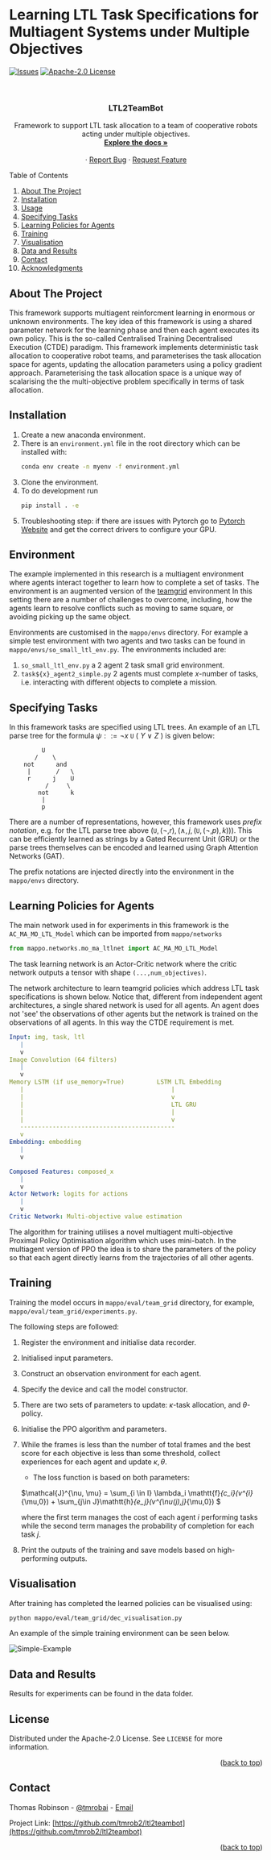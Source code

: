 # Learning LTL Task Specifications for Multiagent Systems under Multiple Objectives

<div id="top"></div>

<!-- PROJECT SHIELDS -->
<!--[![Contributors][contributors-shield]][contributors-url]
[![Forks][forks-shield]][forks-url]
[![Stargazers][stars-shield]][stars-url]
[![Issues][issues-shield]][issues-url]
[![Apache-2.0 License][license-shield]][license-url]
[![LinkedIn][linkedin-shield]][linkedin-url]
-->

[![Issues][issues-shield]][issues-url]
[![Apache-2.0 License][license-shield]][license-url]



<!-- PROJECT LOGO -->
<br />
<div align="center">
<h3 align="center">LTL2TeamBot</h3>

  <p align="center">
    Framework to support LTL task allocation to a team of cooperative robots acting under multiple objectives.
    <br />
    <a href="https://github.com/tmrob2/ltl2teambot"><strong>Explore the docs »</strong></a>
    <br />
    <br />
    ·
    <a href="https://github.com/tmrob2/ltl2teambot/issues">Report Bug</a>
    ·
    <a href="https://github.com/tmrob2/ltl2teambot/issues">Request Feature</a>
  </p>
</div>



<!-- TABLE OF CONTENTS -->
<summary>Table of Contents</summary>
<ol>
<li>
  <a href="#about-the-project">About The Project</a>
</li>
<li>
  <a href="#installation">Installation</a>
</li>
<li>
  <a href="#environment">Usage</a>
</li>
<li><a href="#specifying-tasks">Specifying Tasks</a></li>
<li><a href="#learning-policies-for-agents">Learning Policies for Agents</a></li>
<li><a href="#training">Training</a></li>
<li><a href="#visualisation">Visualisation</a></li>
<li><a href="#data-and-results">Data and Results</a></li>
<li><a href="#contact">Contact</a></li>
<li><a href="#acknowledgments">Acknowledgments</a></li>
</ol>



<!-- ABOUT THE PROJECT -->
## About The Project

This framework supports multiagent reinforcment learning in enormous or unknown environments.
The key idea of this framework is using a shared parameter network for the learning phase
and then each agent executes its own policy. This is the so-called Centralised Training Decentralised Execution (CTDE) paradigm. 
This framework implements deterministic task allocation to cooperative robot teams, and parameterises the task allocation space for agents, updating the allocation parameters using a policy gradient approach. Parameterising the task allocation space is a unique way of scalarising the the multi-objective problem specifically in terms of task allocation.

<!-- INSTALLATION -->
## Installation

1. Create a new anaconda environment. 
1. There is an ```environment.yml``` file in the root directory which can be installed with:
    ```bash
    conda env create -n myenv -f environment.yml
    ```
1. Clone the environment.
1. To do development run 
    ```bash
    pip install . -e
    ```
1. Troubleshooting step: if there are issues with Pytorch go to [Pytorch Website](https://pytorch.org/) and get the correct drivers to configure your GPU.

<!-- ENVIRONMENT -->
## Environment

The example implemented in this research is a multiagent environment where agents interact together to learn how to complete a set of tasks. The environment
is an augmented version of the [teamgrid](https://github.com/mila-iqia/teamgrid) environment
In this setting there
are a number of challenges to overcome, including, how the agents learn
to resolve conflicts such as moving to same square, or avoiding picking up 
the same object.

Environments are customised in the `mappo/envs` directory. For example a simple test environment with two agents and two tasks can be found in `mappo/envs/so_small_ltl_env.py`. The environments included are:
1. `so_small_ltl_env.py` a 2 agent 2 task small grid environment. 
2. `task${x}_agent2_simple.py` 2 agents must complete $x$-number of tasks, i.e. interacting with different objects to complete a mission. 

<!-- SPECIFYING TASKS -->
## Specifying Tasks

In this framework tasks are specified using LTL trees. An example of an LTL parse tree for the formula $\psi ::=\neg x \ \mathtt{U} \ ( \ Y \ \lor \ Z \ )$ is given below:

             U
           /    \
        not      and
         |       /   \
         r      j    U
              /     \
            not      k
             |
             p


There are a number of representations, however, this framework uses *prefix notation*, e.g. for the LTL parse tree above $(\mathtt{U}, (\neg, r),(\land, j, (\mathtt{U}, (\neg, p), k)))$. This can be efficiently learned as strings by a Gated Recurrent Unit (GRU) or the parse trees themselves can be encoded and learned using Graph Attention Networks (GAT).

The prefix notations are injected directly into the environment in the ```mappo/envs``` directory.

<!-- LEARNING POLICIES FOR AGENTS -->
## Learning Policies for Agents

The main network used in for experiments in this framework is the ```AC_MA_MO_LTL_Model``` which can be imported from ```mappo/networks```

```Python
from mappo.networks.mo_ma_ltlnet import AC_MA_MO_LTL_Model
```

The task learning network is an Actor-Critic network where the critic network outputs a tensor with shape ```(...,num_objectives)```.

The network architecture to learn teamgrid policies which address LTL task specifications is shown below. Notice that, different from independent agent architectures, a single shared network is used for all agents. An agent does not 'see' the observations of other agents but the network is trained on the observations of all agents. In this way the CTDE requirement is met. 

```yaml
Input: img, task, ltl
   |
   v
Image Convolution (64 filters)
   |
   v
Memory LSTM (if use_memory=True)         LSTM LTL Embedding
   |                                         |
   |                                         v
   |                                         LTL GRU
   |                                         |
   |                                         v
   -------------------------------------------
   v
Embedding: embedding
   |
   v

Composed Features: composed_x
   |
   v
Actor Network: logits for actions
   |
   v
Critic Network: Multi-objective value estimation
```

The algorithm for training utilises a novel multiagent multi-objective Proximal Policy Optimisation algorithm which uses mini-batch. In the multiagent version of PPO the idea is to share the parameters of the policy so that each agent directly learns from the trajectories of all other agents.  

<!-- TRAINING -->
## Training

Training the model occurs in ```mappo/eval/team_grid``` directory, for example, ```mappo/eval/team_grid/experiments.py```. 

The following steps are followed:
1. Register the environment and initialise data recorder.
2. Initialised input parameters. 
3. Construct an observation environment for each agent. 
4. Specify the device and call the model constructor. 
5. There are two sets of parameters to update: $\kappa$-task allocation, and $\theta$-policy.
5. Initialise the PPO algorithm and parameters.
6. While the frames is less than the number of total frames and the best score for each objective is less than some threshold, collect experiences for each agent and update $\kappa, \theta$.
    - The loss function is based on both parameters:

    $\mathcal{J}^{\nu, \mu} = \sum_{i \in I} \lambda_i \mathtt{f}_{c_i}(v^{i}_{\mu,0}) + \sum_{j\in J}\mathtt{h}_{e_j}(v^{\nu(j),j}_{\mu,0}) $

    where the first term manages the cost of each agent $i$ performing tasks while the second term manages the probability of completion for each task $j$.
7. Print the outputs of the training and save models based on high-performing outputs.

<!-- VISUALISATION -->
## Visualisation

After training has completed the learned policies can be visualised using:
```bash
python mappo/eval/team_grid/dec_visualisation.py
```

An example of the simple training environment can be seen below. 

![Simple-Example](small-ex.gif)

<!-- DATA AND RESULTS -->
## Data and Results

Results for experiments can be found in the data folder. 

<!-- LICENSE -->
## License

Distributed under the Apache-2.0 License. See `LICENSE` for more information.

<p align="right">(<a href="#top">back to top</a>)</p>



<!-- CONTACT -->
## Contact

Thomas Robinson - [@tmrobai](www.linkedin.com/in/tmrobai) - [Email](tmr463@uowmail.edu.au)

Project Link: [https://github.com/tmrob2/ltl2teambot](https://github.com/tmrob2/ltl2teambot)

<p align="right">(<a href="#top">back to top</a>)</p>


<!-- MARKDOWN LINKS & IMAGES -->
<!-- https://www.markdownguide.org/basic-syntax/#reference-style-links -->
[contributors-shield]: https://img.shields.io/github/contributors/tmrob2/ltl2teambot.svg?style=for-the-badge
[contributors-url]: https://github.com/tmrob2/ltl2teambot/graphs/contributors
[forks-shield]: https://img.shields.io/github/forks/tmrob2/ltl2teambot.svg?style=for-the-badge
[forks-url]: https://github.com/tmrob2/ltl2teambot/network/members
[stars-shield]: https://img.shields.io/github/stars/tmrob2/ltl2teambot.svg?style=for-the-badge
[stars-url]: https://github.com/tmrob2/ltl2teambot/stargazers
[issues-shield]: https://img.shields.io/github/issues/tmrob2/ltl2teambot.svg?style=for-the-badge
[issues-url]: https://github.com/tmrob2/ltl2teambot/issues
[license-shield]: https://img.shields.io/github/license/tmrob2/ltl2teambot.svg?style=for-the-badge
[license-url]: https://github.com/tmrob2/ltl2teambot/LICENSE
[linkedin-shield]: https://img.shields.io/badge/-LinkedIn-black.svg?style=for-the-badge&logo=linkedin&colorB=555
[linkedin-url]: https://linkedin.com/in/linkedin_username

